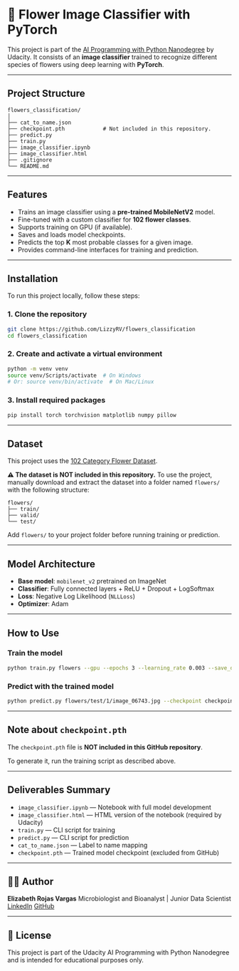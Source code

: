 # 🌸 Flower Image Classifier with PyTorch

This project is part of the [AI Programming with Python Nanodegree](https://www.udacity.com/course/ai-programming-python-nanodegree--nd089) by Udacity. It consists of an **image classifier** trained to recognize different species of flowers using deep learning with **PyTorch**.

---

## Project Structure

```
flowers_classification/
│
├── cat_to_name.json
├── checkpoint.pth            # Not included in this repository.
├── predict.py
├── train.py
├── image_classifier.ipynb
├── image_classifier.html
├── .gitignore
└── README.md
```

---

## Features

* Trains an image classifier using a **pre-trained MobileNetV2** model.
* Fine-tuned with a custom classifier for **102 flower classes**.
* Supports training on GPU (if available).
* Saves and loads model checkpoints.
* Predicts the top **K** most probable classes for a given image.
* Provides command-line interfaces for training and prediction.

---

## Installation

To run this project locally, follow these steps:

### 1. Clone the repository

```bash
git clone https://github.com/LizzyRV/flowers_classification
cd flowers_classification
```

### 2. Create and activate a virtual environment

```bash
python -m venv venv
source venv/Scripts/activate  # On Windows
# Or: source venv/bin/activate  # On Mac/Linux
```

### 3. Install required packages

```bash
pip install torch torchvision matplotlib numpy pillow
```

---

## Dataset

This project uses the [102 Category Flower Dataset](https://s3.amazonaws.com/content.udacity-data.com/nd089/flower_data.tar.gz).

**⚠️ The dataset is NOT included in this repository.** To use the project, manually download and extract the dataset into a folder named `flowers/` with the following structure:

```
flowers/
├── train/
├── valid/
└── test/
```

Add `flowers/` to your project folder before running training or prediction.

---

## Model Architecture

* **Base model**: `mobilenet_v2` pretrained on ImageNet
* **Classifier**: Fully connected layers + ReLU + Dropout + LogSoftmax
* **Loss**: Negative Log Likelihood (`NLLLoss`)
* **Optimizer**: Adam

---

## How to Use

### Train the model

```bash
python train.py flowers --gpu --epochs 3 --learning_rate 0.003 --save_dir .
```

### Predict with the trained model

```bash
python predict.py flowers/test/1/image_06743.jpg --checkpoint checkpoint.pth --category_names cat_to_name.json --top_k 5 --gpu
```

---

## Note about `checkpoint.pth`

The `checkpoint.pth` file is **NOT included in this GitHub repository**.

To generate it, run the training script as described above.


---

## Deliverables Summary

* `image_classifier.ipynb` — Notebook with full model development
* `image_classifier.html` — HTML version of the notebook (required by Udacity)
* `train.py` — CLI script for training
* `predict.py` — CLI script for prediction
* `cat_to_name.json` — Label to name mapping
* `checkpoint.pth` — Trained model checkpoint (excluded from GitHub)

---

## 👩‍💻 Author

**Elizabeth Rojas Vargas**
Microbiologist and Bioanalyst | Junior Data Scientist
[LinkedIn](https://www.linkedin.com/in/elizabethrojasvargas/)
[GitHub](https://github.com/LizzyRV)

---

## 🏁 License

This project is part of the Udacity AI Programming with Python Nanodegree and is intended for educational purposes only.
